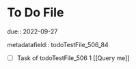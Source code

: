 # To Do File

due:: 2022-09-27

metadatafield:: todoTestFile_506_84

- [ ] Task of todoTestFile_506 1 [[Query me]]
